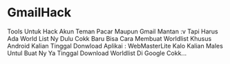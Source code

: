 # GmailHack
Tools Untuk Hack Akun Teman Pacar Maupun Gmail Mantan :v      Tapi Harus Ada World List Ny Dulu Cokk Baru Bisa  Cara Membuat Worldlist Khusus Android Kalian Tinggal Donwload Aplikai : WebMasterLite  Kalo Kalian Males Untul Buat Ny Ya Tinggal Download Worldlist Di Google Cokk...
